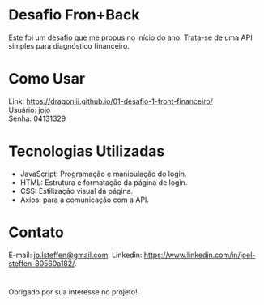 # Desafio Fron+Back
Este foi um desafio que me propus no início do ano. Trata-se de uma API simples para diagnóstico financeiro.

# Como Usar
Link: https://dragoniii.github.io/01-desafio-1-front-financeiro/
<br>
Usuário: jojo
<br>
Senha: 04131329

# Tecnologias Utilizadas
- JavaScript: Programação e manipulação do login.
- HTML: Estrutura e formatação da página de login.
- CSS: Estilização visual da página.
- Axios: para a comunicação com a API.

# Contato
E-mail: jo.lsteffen@gmail.com.
Linkedin: https://www.linkedin.com/in/joel-steffen-80560a182/.

# 
Obrigado por sua interesse no projeto!
